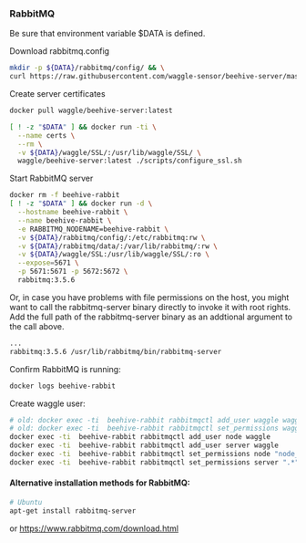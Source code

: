 ### RabbitMQ


Be sure that environment variable $DATA is defined.


Download rabbitmq.config
```bash
mkdir -p ${DATA}/rabbitmq/config/ && \
curl https://raw.githubusercontent.com/waggle-sensor/beehive-server/master/SSL/rabbitmq.config > ${DATA}/rabbitmq/config/rabbitmq.config
```

Create server certificates
```bash
docker pull waggle/beehive-server:latest

[ ! -z "$DATA" ] && docker run -ti \
  --name certs \
  --rm \
  -v ${DATA}/waggle/SSL/:/usr/lib/waggle/SSL/ \
  waggle/beehive-server:latest ./scripts/configure_ssl.sh
```

Start RabbitMQ server
```bash
docker rm -f beehive-rabbit
[ ! -z "$DATA" ] && docker run -d \
  --hostname beehive-rabbit \
  --name beehive-rabbit \
  -e RABBITMQ_NODENAME=beehive-rabbit \
  -v ${DATA}/rabbitmq/config/:/etc/rabbitmq:rw \
  -v ${DATA}/rabbitmq/data/:/var/lib/rabbitmq/:rw \
  -v ${DATA}/waggle/SSL:/usr/lib/waggle/SSL/:ro \
  --expose=5671 \
  -p 5671:5671 -p 5672:5672 \
  rabbitmq:3.5.6
```

Or, in case you have problems with file permissions on the host, you might want to call the rabbitmq-server binary directly to invoke it with root rights. Add the full path of the rabbitmq-server binary as an addtional argument to the call above.
```bash
...
rabbitmq:3.5.6 /usr/lib/rabbitmq/bin/rabbitmq-server
```

Confirm RabbitMQ is running:
```bash
docker logs beehive-rabbit
```


Create waggle user:
```bash
# old: docker exec -ti  beehive-rabbit rabbitmqctl add_user waggle waggle
# old: docker exec -ti  beehive-rabbit rabbitmqctl set_permissions waggle ".*" ".*" ".*"
docker exec -ti  beehive-rabbit rabbitmqctl add_user node waggle
docker exec -ti  beehive-rabbit rabbitmqctl add_user server waggle
docker exec -ti  beehive-rabbit rabbitmqctl set_permissions node "node_.*" ".*" ".*"
docker exec -ti  beehive-rabbit rabbitmqctl set_permissions server ".*" ".*" ".*"
```

#### Alternative installation methods for RabbitMQ:
```bash
# Ubuntu
apt-get install rabbitmq-server
```
or https://www.rabbitmq.com/download.html

